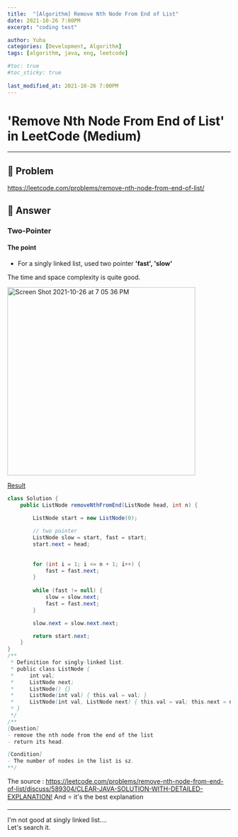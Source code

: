 ```yaml
---
title:  "[Algorithm] Remove Nth Node From End of List"
date: 2021-10-26 7:00PM
excerpt: "coding test"

author: Yuha
categories: [Development, Algorithm]
tags: [algorithm, java, eng, leetcode]

#toc: true
#toc_sticky: true
 
last_modified_at: 2021-10-26 7:00PM
---
```

# 'Remove Nth Node From End of List' in LeetCode (Medium)
---
## 📌 Problem
<https://leetcode.com/problems/remove-nth-node-from-end-of-list/>

## 📌 Answer
### Two-Pointer
#### The point
- For a singly linked list, used two pointer **'fast', 'slow'**

The time and space complexity is quite good.

<img width="424" alt="Screen Shot 2021-10-26 at 7 05 36 PM" src="https://user-images.githubusercontent.com/83699657/138857045-df4a2e27-ee9e-409c-91bb-f2ac803b1cff.png">


[Result](https://leetcode.com/submissions/detail/577435403/)

```java
class Solution {
    public ListNode removeNthFromEnd(ListNode head, int n) {
        
        ListNode start = new ListNode(0);

        // two pointer
        ListNode slow = start, fast = start;
        start.next = head;
        
        
        for (int i = 1; i <= n + 1; i++) {
            fast = fast.next;
        }
        
        while (fast != null) {
            slow = slow.next;
            fast = fast.next;
        }

        slow.next = slow.next.next;

        return start.next;
    }
}
/**
 * Definition for singly-linked list.
 * public class ListNode {
 *     int val;
 *     ListNode next;
 *     ListNode() {}
 *     ListNode(int val) { this.val = val; }
 *     ListNode(int val, ListNode next) { this.val = val; this.next = next; }
 * }
 */
/**
[Question]
- remove the nth node from the end of the list
- return its head.

[Condition]
- The number of nodes in the list is sz. 
**/
```
The source : <https://leetcode.com/problems/remove-nth-node-from-end-of-list/discuss/589304/CLEAR-JAVA-SOLUTION-WITH-DETAILED-EXPLANATION!>
And ⭐️ it's the best explanation

---
I'm not good at singly linked list.... <br>
Let's search it.